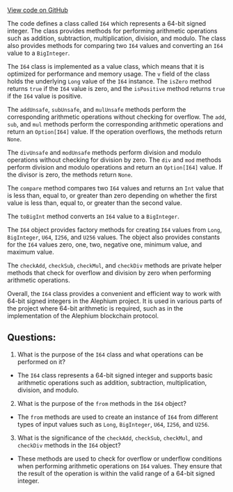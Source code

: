 [View code on GitHub](https://github.com/alephium/alephium/blob/master/util/src/main/scala/org/alephium/util/I64.scala)

The code defines a class called `I64` which represents a 64-bit signed integer. The class provides methods for performing arithmetic operations such as addition, subtraction, multiplication, division, and modulo. The class also provides methods for comparing two `I64` values and converting an `I64` value to a `BigInteger`.

The `I64` class is implemented as a value class, which means that it is optimized for performance and memory usage. The `v` field of the class holds the underlying `Long` value of the `I64` instance. The `isZero` method returns `true` if the `I64` value is zero, and the `isPositive` method returns `true` if the `I64` value is positive.

The `addUnsafe`, `subUnsafe`, and `mulUnsafe` methods perform the corresponding arithmetic operations without checking for overflow. The `add`, `sub`, and `mul` methods perform the corresponding arithmetic operations and return an `Option[I64]` value. If the operation overflows, the methods return `None`.

The `divUnsafe` and `modUnsafe` methods perform division and modulo operations without checking for division by zero. The `div` and `mod` methods perform division and modulo operations and return an `Option[I64]` value. If the divisor is zero, the methods return `None`.

The `compare` method compares two `I64` values and returns an `Int` value that is less than, equal to, or greater than zero depending on whether the first value is less than, equal to, or greater than the second value.

The `toBigInt` method converts an `I64` value to a `BigInteger`.

The `I64` object provides factory methods for creating `I64` values from `Long`, `BigInteger`, `U64`, `I256`, and `U256` values. The object also provides constants for the `I64` values zero, one, two, negative one, minimum value, and maximum value.

The `checkAdd`, `checkSub`, `checkMul`, and `checkDiv` methods are private helper methods that check for overflow and division by zero when performing arithmetic operations.

Overall, the `I64` class provides a convenient and efficient way to work with 64-bit signed integers in the Alephium project. It is used in various parts of the project where 64-bit arithmetic is required, such as in the implementation of the Alephium blockchain protocol.
## Questions: 
 1. What is the purpose of the `I64` class and what operations can be performed on it?
- The `I64` class represents a 64-bit signed integer and supports basic arithmetic operations such as addition, subtraction, multiplication, division, and modulo. 

2. What is the purpose of the `from` methods in the `I64` object?
- The `from` methods are used to create an instance of `I64` from different types of input values such as `Long`, `BigInteger`, `U64`, `I256`, and `U256`. 

3. What is the significance of the `checkAdd`, `checkSub`, `checkMul`, and `checkDiv` methods in the `I64` object?
- These methods are used to check for overflow or underflow conditions when performing arithmetic operations on `I64` values. They ensure that the result of the operation is within the valid range of a 64-bit signed integer.